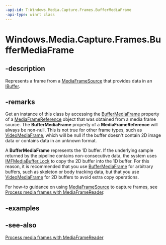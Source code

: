 ```yaml
---
-api-id: T:Windows.Media.Capture.Frames.BufferMediaFrame
-api-type: winrt class
---
```


<!-- Class syntax.
public class BufferMediaFrame : Windows.Media.Capture.Frames.IBufferMediaFrame
-->

# Windows.Media.Capture.Frames.BufferMediaFrame

## -description
Represents a frame from a [MediaFrameSource](mediaframesource.md) that provides data in an [IBuffer](../windows.storage.streams/ibuffer.md).

## -remarks
Get an instance of this class by accessing the [BufferMediaFrame](buffermediaframe.md) property of a [MediaFrameReference](mediaframereference.md) object that was obtained from a media frame source. The **BufferMediaFrame** property of a **MediaFrameReference** will always be non-null. This is not true for other frame types, such as [VideoMediaFrame](videomediaframe.md), which will be null if the buffer doesn't contain 2D image data or contains data in an unknown format.

A **BufferMediaFrame** represents the 1D buffer. If the underlying sample returned by the pipeline contains non-consecutive data, the system uses [IMFMediaBuffer.Lock](https://msdn.microsoft.com/library/windows/desktop/bb970366(v=vs.85).aspx) to copy the 2D buffer into the 1D buffer. For this reason, it is recommended that you use [BufferMediaFrame](buffermediaframe.md) for arbitrary buffers, such as skeleton or body tracking data, but that you use [VideoMediaFrame](videomediaframe.md) for 2D buffers to avoid extra copy operations.



For how-to guidance on using [MediaFrameSource](mediaframesource.md) to capture frames, see [Process media frames with MediaFrameReader](https://msdn.microsoft.com/windows/uwp/audio-video-camera/process-media-frames-with-mediaframereader).

## -examples

## -see-also
[Process media frames with MediaFrameReader](https://msdn.microsoft.com/windows/uwp/audio-video-camera/process-media-frames-with-mediaframereader)
